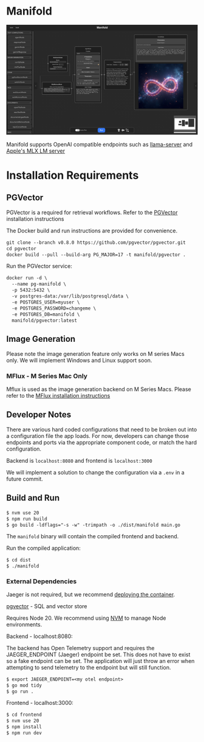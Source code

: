 # Manifold

![Manifold](docs/manifold_splash.jpg)

Manifold supports OpenAI compatible endpoints such as [llama-server](https://github.com/ggerganov/llama.cpp/tree/master/examples/server) and [Apple's MLX LM server](https://github.com/ml-explore/mlx-examples/blob/main/llms/mlx_lm/SERVER.md)

# Installation Requirements

## PGVector

PGVector is a required for retrieval workflows. Refer to the [PGVector](https://github.com/pgvector/pgvector?tab=readme-ov-file#installation) installation instructions

The Docker build and run instructions are provided for convenience.
```
git clone --branch v0.8.0 https://github.com/pgvector/pgvector.git
cd pgvector
docker build --pull --build-arg PG_MAJOR=17 -t manifold/pgvector .
```

Run the PGVector service:
```
docker run -d \
  --name pg-manifold \
  -p 5432:5432 \
  -v postgres-data:/var/lib/postgresql/data \
  -e POSTGRES_USER=myuser \
  -e POSTGRES_PASSWORD=changeme \
  -e POSTGRES_DB=manifold \
  manifold/pgvector:latest
```

## Image Generation

Please note the image generation feature only works on M series Macs only. We will implement Windows and Linux support soon.

### MFlux - M Series Mac Only

Mflux is used as the image generation backend on M Series Macs. Please refer to the [MFlux installation instructions](https://github.com/filipstrand/mflux)

## Developer Notes

There are various hard coded configurations that need to be broken out into a configuration file the app loads.
For now, developers can change those endpoints and ports via the appropriate component code, or match the hard configuration.

Backend is `localhost:8080` and frontend is `localhost:3000`

We will implement a solution to change the configuration via a `.env` in a future commit.

## Build and Run

```
$ nvm use 20
$ npm run build
$ go build -ldflags="-s -w" -trimpath -o ./dist/manifold main.go
```

The `manifold` binary will contain the compiled frontend and backend.

Run the compiled application:

```
$ cd dist
$ ./manifold
```

### External Dependencies

Jaeger is not required, but we recommend [deploying the container](https://www.jaegertracing.io/docs/1.6/getting-started/#all-in-one-docker-image).

[pgvector](https://github.com/pgvector/pgvector) - SQL and vector store

Requires Node 20. We recommend using [NVM](https://github.com/nvm-sh/nvm) to manage Node environments.

Backend - localhost:8080:

The backend has Open Telemetry support and requires the JAEGER_ENDPOINT (Jaeger) endpoint be set. This does not have to exist so a fake endpoint can be set.
The application will just throw an error when attempting to send telemetry to the endpoint but will still function.

```
$ export JAEGER_ENDPOINT=<my otel endpoint>
$ go mod tidy
$ go run .
```

Frontend - localhost:3000:
```
$ cd frontend
$ nvm use 20
$ npm install
$ npm run dev
```
